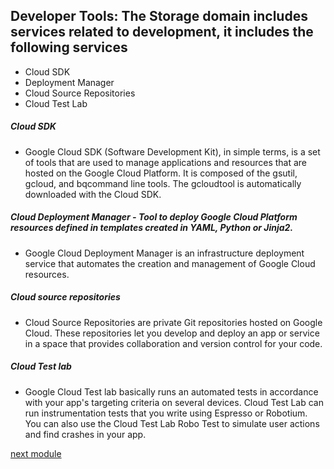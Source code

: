 ## Developer Tools: The Storage domain includes services related to development, it includes the following services
- Cloud SDK
- Deployment Manager
- Cloud Source Repositories
- Cloud Test Lab
  

##### Cloud SDK 
- Google Cloud SDK (Software Development Kit), in simple terms, is a set of tools that are used to manage applications and resources that are hosted on the Google Cloud Platform. It is composed of the gsutil, gcloud, and bqcommand line tools. The gcloudtool is automatically downloaded with the Cloud SDK.

##### Cloud Deployment Manager  - Tool to deploy Google Cloud Platform resources defined in templates created in YAML, Python or Jinja2.
- Google Cloud Deployment Manager is an infrastructure deployment service that automates the creation and management of Google Cloud resources.

##### Cloud source repositories 
- Cloud Source Repositories are private Git repositories hosted on Google Cloud. These repositories let you develop and deploy an app or service in a space that provides collaboration and version control for your code.

##### Cloud Test lab
- Google Cloud Test lab basically runs an automated tests in accordance with your app's targeting criteria on several devices. Cloud Test Lab can run instrumentation tests that you write using Espresso or Robotium. You can also use the Cloud Test Lab Robo Test to simulate user actions and find crashes in your app.


[next module](https://github.com/prashantjagtap2909/GCP/blob/main/Modules/module18.md)
